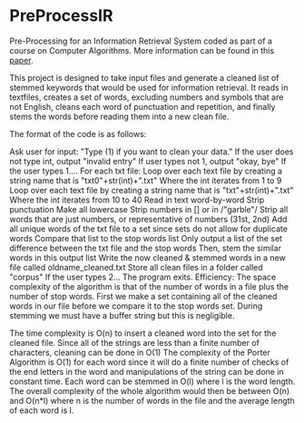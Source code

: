 # PreProcessIR
Pre-Processing for an Information Retrieval System coded as part of a course on Computer Algorithms.
More information can be found in this [paper](https://drive.google.com/file/d/0B21tgVksEvzLaVROc1BsV3JQRXM/view?usp=sharing).

This project is designed to take input files and generate a cleaned list of stemmed keywords that would be used for information retrieval. It reads in textfiles, creates a set of words, excluding numbers and symbols that are not English, cleans each word of punctuation and repetition, and finally stems the words before reading them into a new clean file.

The format of the code is as follows:

Ask user for input:
"Type (1) if you want to clean your data."
If the user does not type int, output "invalid entry"
If user types not 1, output "okay, bye"
If the user types 1....
For each txt file:
Loop over each text file by creating a string name that is "txt0"+str(int)+".txt"
Where the int iterates from 1 to 9
Loop over each text file by creating a string name that is "txt"+str(int)+".txt"
Where the int iterates from 10 to 40
Read in text word-by-word
Strip punctuation
Make all lowercase
Strip numbers in [] or in /"garble"/
Strip all words that are just numbers, or representative of numbers (31st, 2nd)
Add all unique words of the txt file to a set since sets do not allow for duplicate words
Compare that list to the stop words list
Only output a list of the set difference between the txt file and the stop words
Then, stem the similar words in this output list
Write the now cleaned & stemmed words in a new file called oldname_cleaned.txt
Store all clean files in a folder called "corpus"
If the user types 2...
The program exits.
Efficiency: The space complexity of the algorithm is that of the number of words in a file plus the number of stop words. First we make a set containing all of the cleaned words in our file before we compare it to the stop words set. During stemming we must have a buffer string but this is negligible.

The time complexity is O(n) to insert a cleaned word into the set for the cleaned file. Since all of the strings are less than a finite number of characters, cleaning can be done in O(1) The complexity of the Porter Algorithm is O(1) for each word since it will do a finite number of checks of the end letters in the word and manipulations of the string can be done in constant time. Each word can be stemmed in O(l) where l is the word length. The overall complexity of the whole algorithm would then be between O(n) and O(n*l) where n is the number of words in the file and the average length of each word is l.
